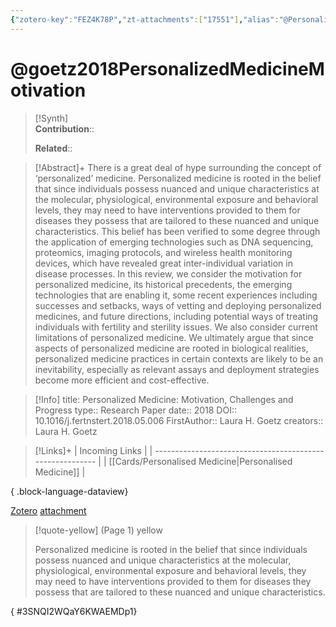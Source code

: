 ```yaml
---
{"zotero-key":"FEZ4K78P","zt-attachments":["17551"],"alias":"@Personalized Medicine, @Personalized Medicine: Motivation, Challenges and Progress","keywords":[],"FirstAuthor":"[[ Laura H. Goetz]]","tags":["source/researchpaper"],"dg-publish":true,"permalink":"/sources/goetz2018-personalized-medicine-motivation/","dgPassFrontmatter":true}
---
```


# @goetz2018PersonalizedMedicineMotivation

>[!Synth]  
>**Contribution**::  
>  
>**Related**:: 
>  

> [!Abstract]+
> There is a great deal of hype surrounding the concept of ‘personalized’ medicine. Personalized medicine is rooted in the belief that since individuals possess nuanced and unique characteristics at the molecular, physiological, environmental exposure and behavioral levels, they may need to have interventions provided to them for diseases they possess that are tailored to these nuanced and unique characteristics. This belief has been verified to some degree through the application of emerging technologies such as DNA sequencing, proteomics, imaging protocols, and wireless health monitoring devices, which have revealed great inter-individual variation in disease processes. In this review, we consider the motivation for personalized medicine, its historical precedents, the emerging technologies that are enabling it, some recent experiences including successes and setbacks, ways of vetting and deploying personalized medicines, and future directions, including potential ways of treating individuals with fertility and sterility issues. We also consider current limitations of personalized medicine. We ultimately argue that since aspects of personalized medicine are rooted in biological realities, personalized medicine practices in certain contexts are likely to be an inevitability, especially as relevant assays and deployment strategies become more efficient and cost-effective.

> [!Info]
> title: Personalized Medicine: Motivation, Challenges and Progress
> type:: Research Paper 
> date:: 2018
> DOI:: 10.1016/j.fertnstert.2018.05.006
> FirstAuthor:: Laura H. Goetz
> creators:: Laura H. Goetz

> [!Links]+
>  | Incoming Links                                            |
> | --------------------------------------------------------- |
> | [[Cards/Personalised Medicine\|Personalised Medicine]] |
> 
{ .block-language-dataview}


[Zotero](zotero://select/library/items/FEZ4K78P) [attachment](<file:///Users/nathanmaxwell/Zotero/storage/Y6KWAEMD/Goetz%20and%20Schork%20-%202018%20-%20Personalized%20Medicine%20Motivation,%20Challenges%20and%20Progress.pdf>)

> [!quote-yellow] (Page 1) yellow
> 
> Personalized medicine is rooted in the belief that since individuals possess nuanced and unique characteristics at the molecular, physiological, environmental exposure and behavioral levels, they may need to have interventions provided to them for diseases they possess that are tailored to these nuanced and unique characteristics.
>
{ #3SNQI2WQaY6KWAEMDp1}

